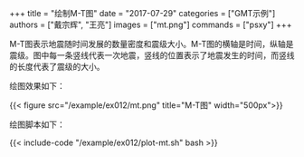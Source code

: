 +++
title = "绘制M-T图"
date = "2017-07-29"
categories = ["GMT示例"]
authors = ["戴宗辉", "王亮"]
images = ["mt.png"]
commands = ["psxy"]
+++

M-T图表示地震随时间发展的数量密度和震级大小。M-T图的横轴是时间，纵轴是震级。图中每一条竖线代表一次地震，竖线的位置表示了地震发生的时间，而竖线的长度代表了震级的大小。

绘图效果如下：

{{< figure src="/example/ex012/mt.png" title="M-T图" width="500px">}}

绘图脚本如下：

{{< include-code "/example/ex012/plot-mt.sh" bash >}}
